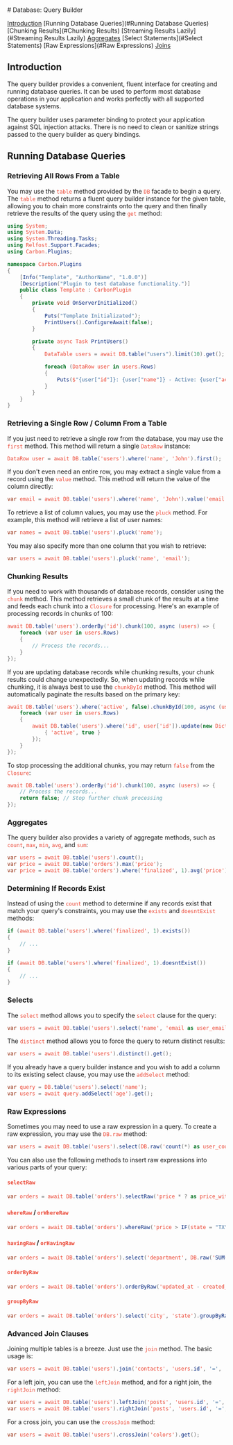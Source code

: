 
<svg fill="none" viewBox="0 0 600 300" width="600" height="300" xmlns="http://www.w3.org/2000/svg">
  <foreignObject width="100%" height="100%">
    <div xmlns="http://www.w3.org/1999/xhtml">
        <style>
        code {
        color: rgb(235 68 50 / 1);
        }
        </style>
    </div>
  </foreignObject>
</svg>
# Database: Query Builder

[Introduction](#Introduction)
[Running Database Queries](#Running Database Queries)
    [Chunking Results](#Chunking Results)
    [Streaming Results Lazily](#Streaming Results Lazily)
    [Aggregates](#Aggregates)
[Select Statements](#Select Statements)
[Raw Expressions](#Raw Expressions)
[Joins](#Joins)

## Introduction

The query builder provides a convenient, fluent interface for creating and running database queries. It can be used to perform most database operations in your application and works perfectly with all supported database systems.

The query builder uses parameter binding to protect your application against SQL injection attacks. There is no need to clean or sanitize strings passed to the query builder as query bindings.

## Running Database Queries

### Retrieving All Rows From a Table

You may use the `table` method provided by the `DB` facade to begin a query. The `table` method returns a fluent query builder instance for the given table, allowing you to chain more constraints onto the query and then finally retrieve the results of the query using the `get` method:

```csharp
using System;
using System.Data;
using System.Threading.Tasks;
using Relfost.Support.Facades;
using Carbon.Plugins;

namespace Carbon.Plugins
{
    [Info("Template", "AuthorName", "1.0.0")]
    [Description("Plugin to test database functionality.")]
    public class Template : CarbonPlugin
    {
        private void OnServerInitialized()
        {
            Puts("Template Initializated");
            PrintUsers().ConfigureAwait(false);
        }

        private async Task PrintUsers()
        {
            DataTable users = await DB.table("users").limit(10).get();

            foreach (DataRow user in users.Rows)
            {
                Puts($"{user["id"]}: {user["name"]} - Active: {user["active"]}");
            }
        }
    }
}
```

### Retrieving a Single Row / Column From a Table

If you just need to retrieve a single row from the database, you may use the `first` method. This method will return a single `DataRow` instance:

```csharp
DataRow user = await DB.table('users').where('name', 'John').first();
```

If you don't even need an entire row, you may extract a single value from a record using the `value` method. This method will return the value of the column directly:

```csharp
var email = await DB.table('users').where('name', 'John').value('email');
```

To retrieve a list of column values, you may use the `pluck` method. For example, this method will retrieve a list of user names:

```csharp
var names = await DB.table('users').pluck('name');
```

You may also specify more than one column that you wish to retrieve:

```csharp
var users = await DB.table('users').pluck('name', 'email');
```

### Chunking Results

If you need to work with thousands of database records, consider using the `chunk` method. This method retrieves a small chunk of the results at a time and feeds each chunk into a `Closure` for processing. Here's an example of processing records in chunks of 100:

```csharp
await DB.table('users').orderBy('id').chunk(100, async (users) => {
    foreach (var user in users.Rows)
    {
        // Process the records...
    }
});
```

If you are updating database records while chunking results, your chunk results could change unexpectedly. So, when updating records while chunking, it is always best to use the `chunkById` method. This method will automatically paginate the results based on the primary key:

```csharp
await DB.table('users').where('active', false).chunkById(100, async (users) => {
    foreach (var user in users.Rows)
    {
        await DB.table('users').where('id', user['id']).update(new Dictionary<string, object> {
            { 'active', true }
        });
    }
});
```

To stop processing the additional chunks, you may return `false` from the `Closure`:

```csharp
await DB.table('users').orderBy('id').chunk(100, async (users) => {
    // Process the records...
    return false; // Stop further chunk processing
});
```

### Aggregates

The query builder also provides a variety of aggregate methods, such as `count`, `max`, `min`, `avg`, and `sum`:

```csharp
var users = await DB.table('users').count();
var price = await DB.table('orders').max('price');
var price = await DB.table('orders').where('finalized', 1).avg('price');
```

### Determining If Records Exist

Instead of using the `count` method to determine if any records exist that match your query's constraints, you may use the `exists` and `doesntExist` methods:

```csharp
if (await DB.table('users').where('finalized', 1).exists())
{
    // ...
}

if (await DB.table('users').where('finalized', 1).doesntExist())
{
    // ...
}
```

### Selects

The `select` method allows you to specify the `select` clause for the query:

```csharp
var users = await DB.table('users').select('name', 'email as user_email').get();
```

The `distinct` method allows you to force the query to return distinct results:

```csharp
var users = await DB.table('users').distinct().get();
```

If you already have a query builder instance and you wish to add a column to its existing select clause, you may use the `addSelect` method:

```csharp
var query = DB.table('users').select('name');
var users = await query.addSelect('age').get();
```

### Raw Expressions

Sometimes you may need to use a raw expression in a query. To create a raw expression, you may use the `DB.raw` method:

```csharp
var users = await DB.table('users').select(DB.raw('count(*) as user_count, status')).where('status', '<>', 1).groupBy('status').get();
```

You can also use the following methods to insert raw expressions into various parts of your query:

#### `selectRaw`

```csharp
var orders = await DB.table('orders').selectRaw('price * ? as price_with_tax', new object[] { 1.0825 }).get();
```

#### `whereRaw` / `orWhereRaw`

```csharp
var orders = await DB.table('orders').whereRaw('price > IF(state = "TX", ?, 100)', new object[] { 200 }).get();
```

#### `havingRaw` / `orHavingRaw`

```csharp
var orders = await DB.table('orders').select('department', DB.raw('SUM(price) as total_sales')).groupBy('department').havingRaw('SUM(price) > ?', new object[] { 2500 }).get();
```

#### `orderByRaw`

```csharp
var orders = await DB.table('orders').orderByRaw('updated_at - created_at DESC').get();
```

#### `groupByRaw`

```csharp
var orders = await DB.table('orders').select('city', 'state').groupByRaw('city, state').get();
```

### Advanced Join Clauses

Joining multiple tables is a breeze. Just use the `join` method. The basic usage is:

```csharp
var users = await DB.table('users').join('contacts', 'users.id', '=', 'contacts.user_id').select('users.*', 'contacts.phone').get();
```

For a left join, you can use the `leftJoin` method, and for a right join, the `rightJoin` method:

```csharp
var users = await DB.table('users').leftJoin('posts', 'users.id', '=', 'posts.user_id').get();
var users = await DB.table('users').rightJoin('posts', 'users.id', '=', 'posts.user_id').get();
```

For a cross join, you can use the `crossJoin` method:

```csharp
var users = await DB.table('users').crossJoin('colors').get();
```

